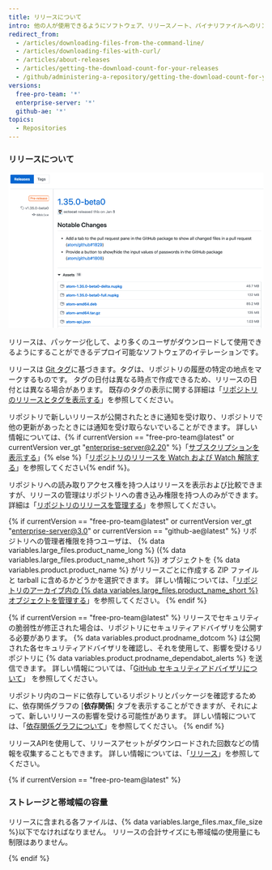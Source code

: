 ```yaml
---
title: リリースについて
intro: 他の人が使用できるようにソフトウェア、リリースノート、バイナリファイルへのリンクをパッケージしたリリースを作成できます。
redirect_from:
  - /articles/downloading-files-from-the-command-line/
  - /articles/downloading-files-with-curl/
  - /articles/about-releases
  - /articles/getting-the-download-count-for-your-releases
  - /github/administering-a-repository/getting-the-download-count-for-your-releases
versions:
  free-pro-team: '*'
  enterprise-server: '*'
  github-ae: '*'
topics:
  - Repositories
---
```


### リリースについて

![リリースの概要](/assets/images/help/releases/releases-overview.png)

リリースは、パッケージ化して、より多くのユーザがダウンロードして使用できるようにすることができるデプロイ可能なソフトウェアのイテレーションです。

リリースは [Git タグ](https://git-scm.com/book/en/Git-Basics-Tagging)に基づきます。タグは、リポジトリの履歴の特定の地点をマークするものです。 タグの日付は異なる時点で作成できるため、リリースの日付とは異なる場合があります。 既存のタグの表示に関する詳細は「[リポジトリのリリースとタグを表示する](/github/administering-a-repository/viewing-your-repositorys-releases-and-tags)」を参照してください。

リポジトリで新しいリリースが公開されたときに通知を受け取り、リポジトリで他の更新があったときには通知を受け取らないでいることができます。 詳しい情報については、{% if currentVersion == "free-pro-team@latest" or currentVersion ver_gt "enterprise-server@2.20" %}「[サブスクリプションを表示する](/github/managing-subscriptions-and-notifications-on-github/viewing-your-subscriptions)」{% else %}「[リポジトリのリリースを Watch および Watch 解除する](/github/receiving-notifications-about-activity-on-github/watching-and-unwatching-releases-for-a-repository)」を参照してください{% endif %}。

リポジトリへの読み取りアクセス権を持つ人はリリースを表示および比較できますが、リリースの管理はリポジトリへの書き込み権限を持つ人のみができます。 詳細は「[リポジトリのリリースを管理する](/github/administering-a-repository/managing-releases-in-a-repository)」を参照してください。

{% if currentVersion == "free-pro-team@latest" or currentVersion ver_gt "enterprise-server@3.0" or currentVersion == "github-ae@latest" %}
リポジトリへの管理者権限を持つユーザは、
{% data variables.large_files.product_name_long %} ({% data variables.large_files.product_name_short %}) オブジェクトを {% data variables.product.product_name %} がリリースごとに作成する ZIP ファイルと tarball に含めるかどうかを選択できます。 詳しい情報については、「[リポジトリのアーカイブ内の {% data variables.large_files.product_name_short %} オブジェクトを管理する](/github/administering-a-repository/managing-git-lfs-objects-in-archives-of-your-repository)」を参照してください。
{% endif %}

{% if currentVersion == "free-pro-team@latest" %}
リリースでセキュリティの脆弱性が修正された場合は、リポジトリにセキュリティアドバイザリを公開する必要があります。
{% data variables.product.prodname_dotcom %} は公開された各セキュリティアドバイザリを確認し、それを使用して、影響を受けるリポジトリに {% data variables.product.prodname_dependabot_alerts %} を送信できます。 詳しい情報については、「[GitHub セキュリティアドバイザリについて](/github/managing-security-vulnerabilities/about-github-security-advisories)」 を参照してください。

リポジトリ内のコードに依存しているリポジトリとパッケージを確認するために、依存関係グラフの [**依存関係**] タブを表示することができますが、それによって、新しいリリースの影響を受ける可能性があります。 詳しい情報については、「[依存関係グラフについて](/github/visualizing-repository-data-with-graphs/about-the-dependency-graph)」を参照してください。
{% endif %}

リリースAPIを使用して、リリースアセットがダウンロードされた回数などの情報を収集することもできます。 詳しい情報については、「[リリース](/rest/reference/repos#releases)」を参照してください。

{% if currentVersion == "free-pro-team@latest" %}
### ストレージと帯域幅の容量

 リリースに含まれる各ファイルは、{% data variables.large_files.max_file_size %}以下でなければなりません。 リリースの合計サイズにも帯域幅の使用量にも制限はありません。

{% endif %}
